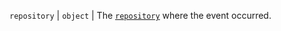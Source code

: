`repository` | `object` | The [`repository`](/graphql/reference/objects#repository) where the event occurred.